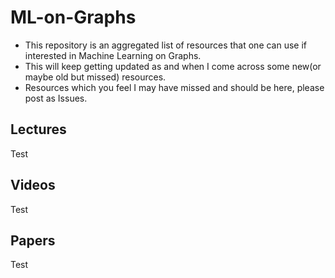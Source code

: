 # ML-on-Graphs
 
-  This repository is an aggregated list of resources that one can use if interested in Machine Learning on Graphs.
-  This will keep getting updated  as and when I come across some new(or maybe old but missed) resources.
-  Resources which you feel I may have missed and should be here, please post as Issues.

## Lectures
Test

## Videos
Test

## Papers
Test

